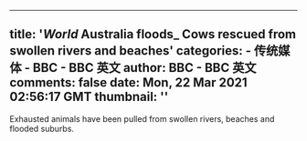 
---
title: '_World_ Australia floods_ Cows rescued from swollen rivers and beaches'
categories: 
    - 传统媒体
    - BBC - BBC 英文
author: BBC - BBC 英文
comments: false
date: Mon, 22 Mar 2021 02:56:17 GMT
thumbnail: ''
---

<div>   
Exhausted animals have been pulled from swollen rivers, beaches and flooded suburbs.  
</div>
            
